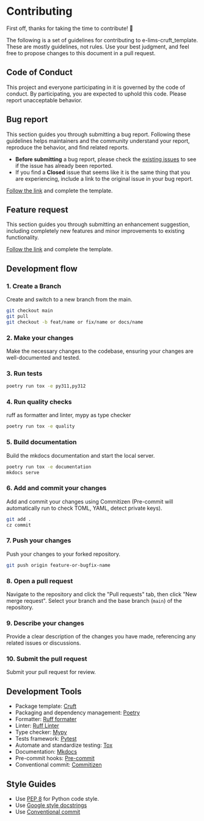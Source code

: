 # Contributing

First off, thanks for taking the time to contribute! 🎉

The following is a set of guidelines for contributing to e-lims-cruft_template. These are mostly guidelines, not rules. Use your best judgment, and feel free to propose changes to this document in a pull request.

## Code of Conduct

This project and everyone participating in it is governed by the code of conduct. By participating, you are expected to uphold this code. Please report unacceptable behavior.

## Bug report

This section guides you through submitting a bug report. Following these guidelines helps maintainers and the community understand your report, reproduce the behavior, and find related reports.

- **Before submitting** a bug report, please check the [existing issues](https://github.com/FabienMeyer/e-lims-cruft/issues) to see if the issue has already been reported.
- If you find a **Closed** issue that seems like it is the same thing that you are experiencing, include a link to the original issue in your bug report.

[Follow the link](https://github.com/FabienMeyer/e-lims-cruft/issues/new?assignees=&labels=bug&projects=&template=bug_report.md&title=%5BBUG%5D+) and complete the template.

## Feature request

This section guides you through submitting an enhancement suggestion, including completely new features and minor improvements to existing functionality.

[Follow the link](https://github.com/FabienMeyer/e-lims-cruft/issues/new?assignees=&labels=bug&projects=&template=bug_report.md&title=%5BBUG%5D+) and complete the template.

## Development flow

### 1. Create a Branch
Create and switch to a new branch from the main.

``` bash
git checkout main
git pull
git checkout -b feat/name or fix/name or docs/name
```

### 2. Make your changes
Make the necessary changes to the codebase, ensuring your
   changes are well-documented and tested.

### 3. Run tests
``` bash
poetry run tox -e py311,py312
```

### 4. Run quality checks
ruff as formatter and linter, mypy as type checker

``` bash
poetry run tox -e quality
```

### 5. Build documentation
Build the mkdocs documentation and start the local server.

``` bash
poetry run tox -e documentation
mkdocs serve
```

### 6. Add and commit your changes
Add and commit your changes using Commitizen (Pre-commit will automatically run to check TOML, YAML, detect private keys).

``` bash
git add .
cz commit
```

### 7. Push your changes
Push your changes to your forked repository.

``` bash
git push origin feature-or-bugfix-name
```

### 8. Open a pull request
Navigate to the repository and click the "Pull requests" tab, then click "New merge request". Select your branch and the base branch (`main`) of the repository.

### 9. Describe your changes
Provide a clear description of the changes you have made, referencing any related issues or discussions.

### 10. Submit the pull request
Submit your pull request for review.

## Development Tools 

- Package template: [Cruft](https://cruft.github.io/cruft/)
- Packaging and dependency management: [Poetry](https://python-poetry.org/)
- Formatter: [Ruff formater](https://docs.astral.sh/ruff/formatter/)
- Linter: [Ruff Linter](https://docs.astral.sh/ruff/linter/)
- Type checker: [Mypy](https://mypy.readthedocs.io/en/stable/#)
- Tests framework: [Pytest](https://docs.pytest.org/en/stable/)
- Automate and standardize testing: [Tox](http://testrun.org/tox/)
- Documentation: [Mkdocs](https://www.mkdocs.org/)
- Pre-commit hooks: [Pre-commit](https://pre-commit.com/)
- Conventional commit: [Commitizen](https://github.com/commitizen-tools/commitizen)

## Style Guides

- Use [PEP 8](https://pep8.org/) for Python code style.
- Use [Google style docstrings](https://google.github.io/styleguide/pyguide.html#38-comments-and-docstrings)
- Use [Conventional commit](https://www.conventionalcommits.org/en/v1.0.0/)
